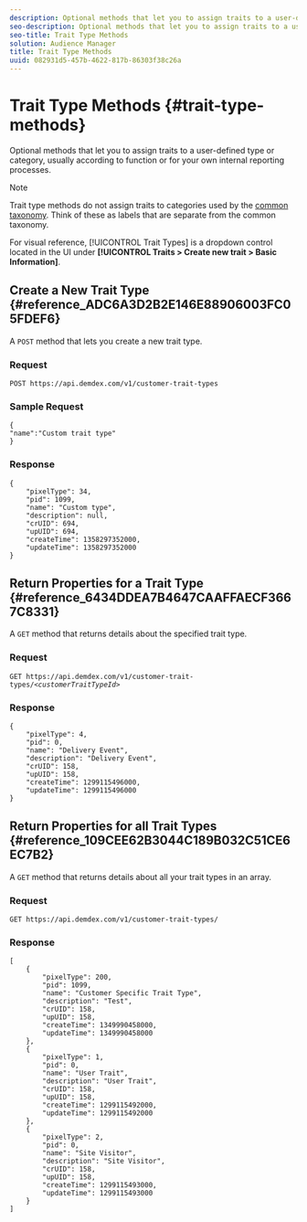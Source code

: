 ```yaml
---
description: Optional methods that let you to assign traits to a user-defined type or category, usually according to function or for your own internal reporting processes.
seo-description: Optional methods that let you to assign traits to a user-defined type or category, usually according to function or for your own internal reporting processes.
seo-title: Trait Type Methods
solution: Audience Manager
title: Trait Type Methods
uuid: 082931d5-457b-4622-817b-86303f38c26a
---
```


# Trait Type Methods {#trait-type-methods}

Optional methods that let you to assign traits to a user-defined type or category, usually according to function or for your own internal reporting processes.

<!-- 
c_rest_api_trait_types_intro.xml
-->

>[!NOTE]
>
>Trait type methods do not assign traits to categories used by the [common taxonomy](../../c-api/c-rest-api-main/aam-api-taxonomy.md#taxonomic-api-methods). Think of these as labels that are separate from the common taxonomy.

For visual reference, [!UICONTROL Trait Types] is a dropdown control located in the UI under **[!UICONTROL Traits > Create new trait > Basic Information]**.

## Create a New Trait Type {#reference_ADC6A3D2B2E146E88906003FC05FDEF6}

A `POST` method that lets you create a new trait type.

<!-- 
r_rest_api_create_trait_type.xml
-->

### Request

`POST https://api.demdex.com/v1/customer-trait-types`

### Sample Request

```
{
"name":"Custom trait type"
}
```

### Response

```
{
    "pixelType": 34,
    "pid": 1099,
    "name": "Custom type",
    "description": null,
    "crUID": 694,
    "upUID": 694,
    "createTime": 1358297352000,
    "updateTime": 1358297352000
}
```

## Return Properties for a Trait Type {#reference_6434DDEA7B4647CAAFFAECF3667C8331}

A `GET` method that returns details about the specified trait type.

<!-- 
r_rest_api_get_trait_type.xml
-->

### Request

`GET https://api.demdex.com/v1/customer-trait-types/`*`<customerTraitTypeId>`*

### Response

```
{
    "pixelType": 4,
    "pid": 0,
    "name": "Delivery Event",
    "description": "Delivery Event",
    "crUID": 158,
    "upUID": 158,
    "createTime": 1299115496000,
    "updateTime": 1299115496000
}
```

## Return Properties for all Trait Types {#reference_109CEE62B3044C189B032C51CE6EC7B2}

A `GET` method that returns details about all your trait types in an array.

<!--
r_rest_api_get_trait_types.xml
-->

### Request

`GET https://api.demdex.com/v1/customer-trait-types/`

### Response 

```
[
    {
        "pixelType": 200,
        "pid": 1099,
        "name": "Customer Specific Trait Type",
        "description": "Test",
        "crUID": 158,
        "upUID": 158,
        "createTime": 1349990458000,
        "updateTime": 1349990458000
    },
    {
        "pixelType": 1,
        "pid": 0,
        "name": "User Trait",
        "description": "User Trait",
        "crUID": 158,
        "upUID": 158,
        "createTime": 1299115492000,
        "updateTime": 1299115492000
    },
    {
        "pixelType": 2,
        "pid": 0,
        "name": "Site Visitor",
        "description": "Site Visitor",
        "crUID": 158,
        "upUID": 158,
        "createTime": 1299115493000,
        "updateTime": 1299115493000
    }
]
```